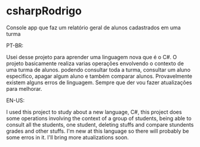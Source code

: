 # csharpRodrigo
Console app que faz um relatório geral de alunos cadastrados em uma turma


PT-BR:

Usei desse projeto para aprender uma linguagem nova que é o C#. O projeto basicamente realiza varias operações envolvendo o contexto de uma turma de alunos. podendo consultar toda a turma,
consultar um aluno especifico, apagar algum aluno e também comparar alunos. Provavelmente existem alguns erros de linguagem. Sempre que der vou fazer atualizações para melhorar.

EN-US:

I used this project to study about a new language, C#, this project does some operations involving the context of a group of students, being able to consult all the students,
one student, deleting stuffs and compare stundents grades and other stuffs. I'm new at this language so there will probably be some erros in it. I'll bring more atualizations soon.
